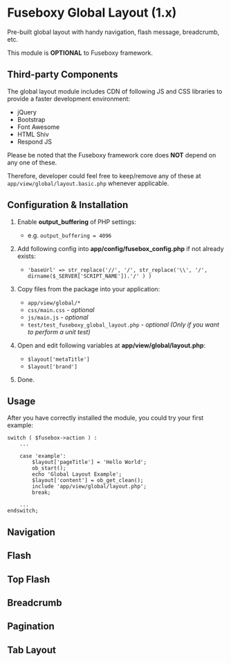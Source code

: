 Fuseboxy Global Layout (1.x)
============================

Pre-built global layout with handy navigation, flash message, breadcrumb, etc.

This module is **OPTIONAL** to Fuseboxy framework.




## Third-party Components
The global layout module includes CDN of following JS and CSS libraries to provide a faster development environment:
* jQuery
* Bootstrap
* Font Awesome
* HTML Shiv
* Respond JS

Please be noted that the Fuseboxy framework core does **NOT** depend on any one of these.

Therefore, developer could feel free to keep/remove any of these at `app/view/global/layout.basic.php` whenever applicable.




## Configuration & Installation

1. Enable **output_buffering** of PHP settings:
	* e.g. `output_buffering = 4096`

2. Add following config into **app/config/fusebox_config.php** if not already exists:
	* `'baseUrl' => str_replace('//', '/', str_replace('\\', '/', dirname($_SERVER['SCRIPT_NAME']).'/' ) )`

3. Copy files from the package into your application:
	* `app/view/global/*`
	* `css/main.css` *- optional*
	* `js/main.js` *- optional*
	* `test/test_fuseboxy_global_layout.php` *- optional (Only if you want to perform a unit test)*

4. Open and edit following variables at **app/view/global/layout.php**:
	* `$layout['metaTitle']`
	* `$layout['brand']`

5. Done.




## Usage

After you have correctly installed the module, you could try your first example:

```
switch ( $fusebox->action ) :
	...

	case 'example':
		$layout['pageTitle'] = 'Hello World';
		ob_start();
		echo 'Global Layout Example';
		$layout['content'] = ob_get_clean();
		include 'app/view/global/layout.php';
		break;

	...
endswitch;
```




## Navigation


## Flash


## Top Flash


## Breadcrumb


## Pagination


## Tab Layout